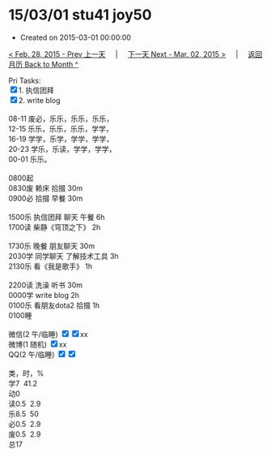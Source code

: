 # 15/03/01 stu41 joy50

- Created on 2015-03-01 00:00:00

[< Feb. 28, 2015 - Prev 上一天](/_archived/lifelogs/2015/02/d28.md) &nbsp; &nbsp; | &nbsp; &nbsp; [下一天 Next - Mar. 02, 2015 >](/_archived/lifelogs/2015/03/d02.md) &nbsp; &nbsp; |  &nbsp; &nbsp; [返回月历 Back to Month ^](/_archived/lifelogs/2015/03/index.md)
<br/><div>Pri Tasks:<br/><input type="checkbox" checked="true"/>1. 执信团拜<br/></div><div><input type="checkbox" checked="true"/>2. write blog<div><br/></div>08-11 废必，乐乐，乐乐，乐乐，<br/>12-15 乐乐，乐乐，乐乐，学学，<br/>16-19 学学，乐学，学学，学学，<br/>20-23 学乐，乐读，学学，学学，</div><div>00-01 乐乐。</div><div><div><br/></div>0800起<br/>0830废 赖床 拾掇 30m</div><div>0900必 拾掇 早餐 30m</div><div><br/></div><div>1500乐 执信团拜 聊天 午餐 6h</div><div>1700读 柴静《穹顶之下》 2h<br/><div><br/></div><div>1730乐 晚餐 朋友聊天 30m</div><div>2030学 同学聊天 了解技术工具 3h</div><div>2130乐 看《我是歌手》 1h</div><div><br/></div><div>2200读 洗澡 听书 30m </div><div>0000学 write blog 2h</div><div>0100乐 看朋友dota2 拾掇 1h</div>0100睡</div><div><br/>微信(2 午/临睡) <input type="checkbox" checked="true"/><input type="checkbox" checked="true"/>xx<br/>微博(1 随机) <input type="checkbox" checked="true"/>xx<br/>QQ(2 午/临睡) <input type="checkbox" checked="true"/><input type="checkbox" checked="true"/><br/><div><br/></div>类，时，%<br/>学7  41.2<br/>动0<br/>读0.5  2.9<br/>乐8.5  50<br/>必0.5  2.9<br/>废0.5  2.9<br/>总17</div>
